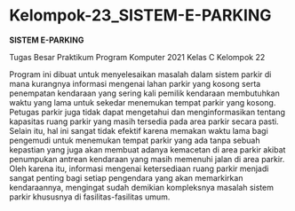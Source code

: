 # Kelompok-23_SISTEM-E-PARKING

**SISTEM E-PARKING**

Tugas Besar Praktikum Program Komputer 2021 Kelas C Kelompok 22

Program ini dibuat untuk menyelesaikan masalah dalam sistem parkir di mana kurangnya informasi mengenai lahan parkir yang kosong serta penempatan kendaraan yang sering kali pemilik kendaraan membutuhkan waktu yang lama untuk sekedar menemukan tempat parkir yang kosong. 
Petugas parkir juga tidak dapat mengetahui dan menginformasikan tentang kapasitas ruang parkir yang masih tersedia pada area parkir secara pasti. 
Selain itu, hal ini sangat tidak efektif karena memakan waktu lama bagi pengemudi untuk menemukan tempat parkir yang ada tanpa sebuah kepastian yang juga akan membuat adanya kemacetan di area parkir akibat penumpukan antrean kendaraan yang masih memenuhi jalan di area parkir.
Oleh karena itu, informasi mengenai ketersediaan ruang parkir menjadi sangat penting bagi setiap pengendara yang akan memarkirkan kendaraannya, mengingat sudah demikian kompleksnya masalah sistem parkir khususnya di fasilitas-fasilitas umum.